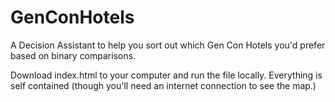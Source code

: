 # GenConHotels
A Decision Assistant to help you sort out which Gen Con Hotels you'd prefer based on binary comparisons.

Download index.html to your computer and run the file locally. Everything is self contained (though you'll need an internet connection to see the map.)
